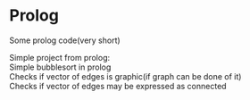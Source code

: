 # Prolog
Some prolog code(very short)


Simple project from prolog: </br>
Simple bubblesort in prolog </br>
Checks if vector of edges is graphic(if graph can be done of it) </br>
Checks if vector of edges may be expressed as connected
